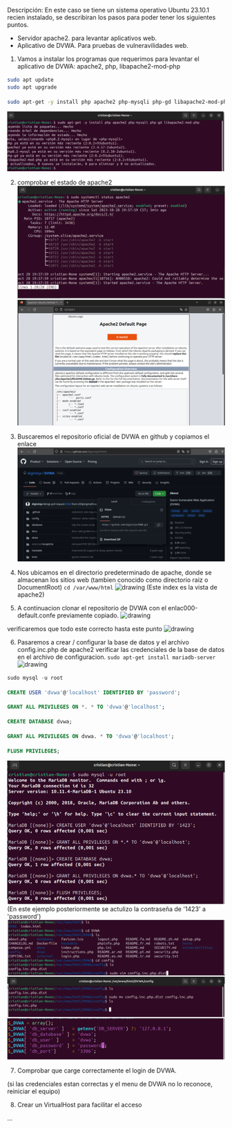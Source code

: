 

Descripción: En este caso se tiene un sistema operativo Ubuntu 23.10.1 recien instalado, se describiran los pasos para poder tener los siguientes puntos.

- Servidor apache2.
    para levantar aplicativos web.
- Aplicativo de DVWA.
    Para pruebas de vulneravilidades web.


1. Vamos a instalar los programas que requerimos para levantar el aplicativo de DVWA: apache2, php, libapache2-mod-php
``` bash
sudo apt update
sudo apt upgrade

sudo apt-get -y install php apache2 php-mysqli php-gd libapache2-mod-php
```
![drawing](./img/00.png)

2. comprobar el estado de apache2
![drawing](./img/01.png)
![drawing](./img/02.png)

3. Buscaremos el repositorio oficial de DVWA en github y copiamos el enlace 
![drawing](./img/03.png)

4. Nos ubicamos en el directorio predeterminado de apache, donde se almacenan los sitios web (tambien conocido como directorio raiz o DocumentRoot)
```cd /var/www/html```
![drawing](./img/04.png)
(Este index es la vista de apache2)

5. A continuacion clonar el repositorio de DVWA con el enlac000-default.confe previamente copiado.
![drawing](./img/05.png)

verificaremos que todo este correcto hasta este punto
![drawing](./img/06.png)

6. Pasaremos a crear / configurar la base de datos y el archivo config.inc.php de apache2
verificar las credenciales de la base de datos en el archivo de configuracion.
```sudo apt-get install mariadb-server```
![drawing](./img/07.png)
``` sql
sudo mysql -u root

CREATE USER 'dvwa'@'localhost' IDENTIFIED BY 'password';

GRANT ALL PRIVILEGES ON *. * TO 'dvwa'@'localhost';

CREATE DATABASE dvwa;

GRANT ALL PRIVILEGES ON dvwa. * TO 'dvwa'@'localhost';

FLUSH PRIVILEGES;
```
![drawing](./img/08.png)
(En este ejemplo posteriormente se actulizo la contraseña de '1423' a 'password')
![drawing](./img/09.png)
![drawing](./img/10.png)
![drawing](./img/11.png)


7. Comprobar que carge correctamente el login de DVWA.

(si las credenciales estan correctas y el menu de DVWA no lo reconoce, reiniciar el equipo)


8. Crear un VirtualHost para facilitar el acceso 

...


